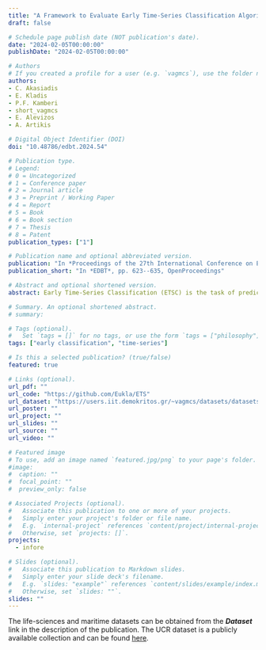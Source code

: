 ```yaml
---
title: "A Framework to Evaluate Early Time-Series Classification Algorithms"
draft: false

# Schedule page publish date (NOT publication's date).
date: "2024-02-05T00:00:00"
publishDate: "2024-02-05T00:00:00"

# Authors
# If you created a profile for a user (e.g. `vagmcs`), use the folder name instead, and should be replaced by their full name and linked to their profile.
authors:
- C. Akasiadis
- E. Kladis
- P.F. Kamberi
- short_vagmcs
- E. Alevizos
- A. Artikis

# Digital Object Identifier (DOI)
doi: "10.48786/edbt.2024.54"

# Publication type.
# Legend:
# 0 = Uncategorized
# 1 = Conference paper
# 2 = Journal article
# 3 = Preprint / Working Paper
# 4 = Report
# 5 = Book
# 6 = Book section
# 7 = Thesis
# 8 = Patent
publication_types: ["1"]

# Publication name and optional abbreviated version.
publication: "In *Proceedings of the 27th International Conference on Extending Database Technology*, pp. 623--635, OpenProceedings"
publication_short: "In *EDBT*, pp. 623--635, OpenProceedings"

# Abstract and optional shortened version.
abstract: Early Time-Series Classification (ETSC) is the task of predicting the class of incoming time-series by observing as few measurements as possible. Such methods can be employed to obtain classification forecasts in many time-critical applications. However, available techniques are not equally suitable for every problem, since differentiations in the data characteristics can impact performance in terms of earliness, accuracy, F1-score, or training time. We evaluate five existing ETSC algorithms on publicly available data, as well as on two newly introduced datasets originating from the life sciences and maritime domains. Existing ETSC algorithms are also compared against a method that selectively truncates time-series and incorporates state-of-the-art algorithms for full time-series classification. Our main goal is to provide a framework for the evaluation and comparison of ETSC algorithms and to obtain intuition on how such approaches perform on real-life applications. The presented framework can serve as a benchmark for new related approaches.

# Summary. An optional shortened abstract.
# summary:

# Tags (optional).
#   Set `tags = []` for no tags, or use the form `tags = ["philosophy"]`.
tags: ["early classification", "time-series"]

# Is this a selected publication? (true/false)
featured: true

# Links (optional).
url_pdf: ""
url_code: "https://github.com/Eukla/ETS"
url_dataset: "https://users.iit.demokritos.gr/~vagmcs/datasets/datasets.zip"
url_poster: ""
url_project: ""
url_slides: ""
url_source: ""
url_video: ""

# Featured image
# To use, add an image named `featured.jpg/png` to your page's folder.
#image:
#  caption: ""
#  focal_point: ""
#  preview_only: false

# Associated Projects (optional).
#   Associate this publication to one or more of your projects.
#   Simply enter your project's folder or file name.
#   E.g. `internal-project` references `content/project/internal-project/index.md`.
#   Otherwise, set `projects: []`.
projects:
  - infore

# Slides (optional).
#   Associate this publication to Markdown slides.
#   Simply enter your slide deck's filename.
#   E.g. `slides: "example"` references `content/slides/example/index.md`.
#   Otherwise, set `slides: ""`.
slides: ""
---
```


The life-sciences and maritime datasets can be obtained from the ***Dataset*** link in the description of the 
publication. The UCR dataset is a publicly available collection and can be found 
[here](http://www.timeseriesclassification.com/dataset.php).
